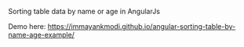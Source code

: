 Sorting table data by name or age in AngularJs

Demo here: https://immayankmodi.github.io/angular-sorting-table-by-name-age-example/
